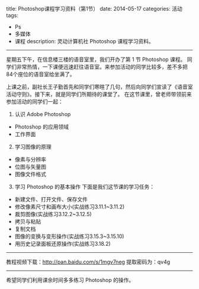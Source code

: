 title: Photoshop课程学习资料（第1节）
date: 2014-05-17
categories: 活动
tags:
- Ps
- 多媒体
- 课程
description: 灵动计算机社 Photoshop 课程学习资料。
---

星期五下午，在信息楼三楼的语音室里，我们开办了第 1 节 Photoshop 课程。
同学们非常热情，一下课便迅速赶往语音室。来参加活动的同学比较多，差不多把84个座位的语音室给坐满了。

上课之前，副社长王子勤首先和同学们寒暄了几句，然后向同学们宣读了《语音室活动守则》。接下来，就是同学们所期待的课堂了。
在这节课里，曾老师带领前来参加活动的同学们一起：

<!-- more -->

1. 认识 Adobe Photoshop
  * Photoshop 的应用领域
  * 工作界面
2. 学习图像的原理
  * 像素与分辨率
  * 位图与矢量图
  * 图像文件格式
3. 学习 Photoshop 的基本操作
  下面是我们这节课的学习任务：
  * 新建文件、打开文件、保存文件
  * 修改像素尺寸和画布大小(实战练习3.11.1~3.11.2)
  * 裁剪图像(实战练习3.12.2~3.12.5)
  * 拷贝与粘贴
  * 复制文档
  * 图像的变换与变形操作(实战练习3.15.3~3.15.10)
  * 用历史记录面板还原操作(实战练习3.18.2)

---

教程视频下载：<http://pan.baidu.com/s/1mgv7neg>
提取密码为：qv4g

---

希望同学们利用课余时间多多练习 Photoshop 的操作。